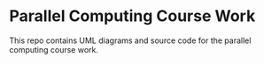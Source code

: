 # Parallel Computing Course Work

This repo contains UML diagrams and source code for the parallel computing course work.
